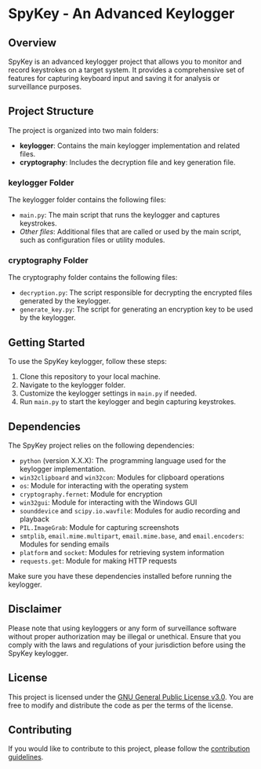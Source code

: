 # SpyKey - An Advanced Keylogger

## Overview
SpyKey is an advanced keylogger project that allows you to monitor and record keystrokes on a target system. It provides a comprehensive set of features for capturing keyboard input and saving it for analysis or surveillance purposes.

## Project Structure

The project is organized into two main folders:

- **keylogger**: Contains the main keylogger implementation and related files.
- **cryptography**: Includes the decryption file and key generation file.

### keylogger Folder

The keylogger folder contains the following files:

- `main.py`: The main script that runs the keylogger and captures keystrokes.
- *Other files*: Additional files that are called or used by the main script, such as configuration files or utility modules.

### cryptography Folder

The cryptography folder contains the following files:

- `decryption.py`: The script responsible for decrypting the encrypted files generated by the keylogger.
- `generate_key.py`: The script for generating an encryption key to be used by the keylogger.

## Getting Started

To use the SpyKey keylogger, follow these steps:

1. Clone this repository to your local machine.
2. Navigate to the keylogger folder.
3. Customize the keylogger settings in `main.py` if needed.
4. Run `main.py` to start the keylogger and begin capturing keystrokes.

## Dependencies

The SpyKey project relies on the following dependencies:

- `python` (version X.X.X): The programming language used for the keylogger implementation.
- `win32clipboard` and `win32con`: Modules for clipboard operations
- `os`: Module for interacting with the operating system
- `cryptography.fernet`: Module for encryption
- `win32gui`: Module for interacting with the Windows GUI
- `sounddevice` and `scipy.io.wavfile`: Modules for audio recording and playback
- `PIL.ImageGrab`: Module for capturing screenshots
- `smtplib`, `email.mime.multipart`, `email.mime.base`, and `email.encoders`: Modules for sending emails
- `platform` and `socket`: Modules for retrieving system information
- `requests.get`: Module for making HTTP requests

Make sure you have these dependencies installed before running the keylogger.

## Disclaimer

Please note that using keyloggers or any form of surveillance software without proper authorization may be illegal or unethical. Ensure that you comply with the laws and regulations of your jurisdiction before using the SpyKey keylogger.

## License

This project is licensed under the [GNU General Public License v3.0](LICENSE). You are free to modify and distribute the code as per the terms of the license.

## Contributing

If you would like to contribute to this project, please follow the [contribution guidelines](CONTRIBUTING.md).


